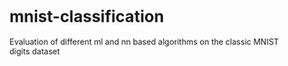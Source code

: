 # mnist-classification
Evaluation of different ml and nn based algorithms on the classic MNIST digits dataset
